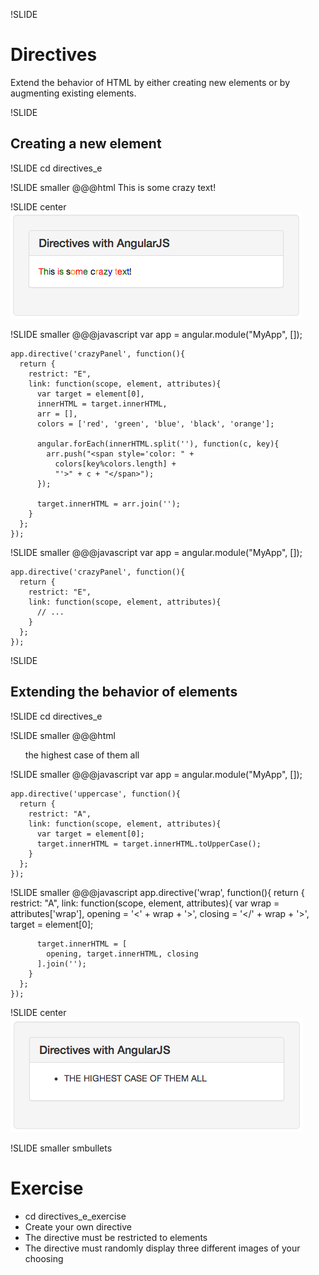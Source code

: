!SLIDE
# Directives #
Extend the behavior of HTML by either creating new elements or by augmenting existing elements.

!SLIDE
## Creating a new element ##

!SLIDE
cd directives_e

!SLIDE smaller
    @@@html
    <body ng-app="MyApp">
      <crazy-panel>
        This is some crazy text!
      </crazy-panel>
    </body>

!SLIDE center
![crazy_directive](crazy_directive.png)

!SLIDE smaller
    @@@javascript
    var app = angular.module("MyApp", []);

    app.directive('crazyPanel', function(){
      return {
        restrict: "E",
        link: function(scope, element, attributes){
          var target = element[0],
          innerHTML = target.innerHTML,
          arr = [],
          colors = ['red', 'green', 'blue', 'black', 'orange'];

          angular.forEach(innerHTML.split(''), function(c, key){
            arr.push("<span style='color: " +
              colors[key%colors.length] +
              "'>" + c + "</span>");
          });

          target.innerHTML = arr.join('');
        }
      };
    });

!SLIDE smaller
    @@@javascript
    var app = angular.module("MyApp", []);

    app.directive('crazyPanel', function(){
      return {
        restrict: "E",
        link: function(scope, element, attributes){
          // ...
        }
      };
    });

!SLIDE
## Extending the behavior of elements ##

!SLIDE
cd directives_e

!SLIDE smaller
    @@@html
    <body ng-app="MyApp">
      <ul wrap='li' uppercase>
        the highest case of them all
      </ul>
    </body>

!SLIDE smaller
    @@@javascript
    var app = angular.module("MyApp", []);

    app.directive('uppercase', function(){
      return {
        restrict: "A",
        link: function(scope, element, attributes){
          var target = element[0];
          target.innerHTML = target.innerHTML.toUpperCase();
        }
      };
    });

!SLIDE smaller
    @@@javascript
    app.directive('wrap', function(){
      return {
        restrict: "A",
        link: function(scope, element, attributes){
          var wrap    = attributes['wrap'],
              opening = '<' + wrap + '>',
              closing = '</' + wrap + '>',
              target  = element[0];

          target.innerHTML = [
            opening, target.innerHTML, closing
          ].join('');
        }
      };
    });

!SLIDE center
![a directives](a_directives.png)

!SLIDE smaller smbullets
# Exercise #
* cd directives\_e\_exercise
* Create your own directive
* The directive must be restricted to elements
* The directive must randomly display three different images of your choosing